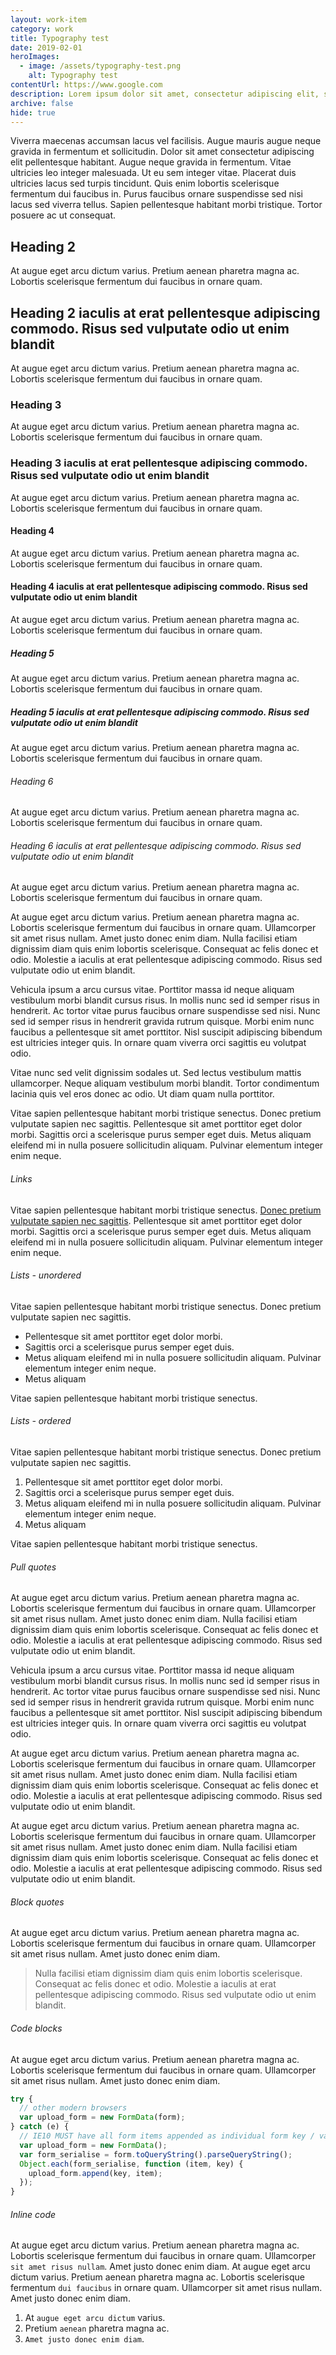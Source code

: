 ```yaml
---
layout: work-item
category: work
title: Typography test
date: 2019-02-01
heroImages:
  - image: /assets/typography-test.png
    alt: Typography test
contentUrl: https://www.google.com
description: Lorem ipsum dolor sit amet, consectetur adipiscing elit, sed do eiusmod tempor incididunt ut labore et dolore magna aliqua
archive: false
hide: true
---
```


Viverra maecenas accumsan lacus vel facilisis. Augue mauris augue neque gravida in fermentum et sollicitudin. Dolor sit amet consectetur adipiscing elit pellentesque habitant. Augue neque gravida in fermentum. Vitae ultricies leo integer malesuada. Ut eu sem integer vitae. Placerat duis ultricies lacus sed turpis tincidunt. Quis enim lobortis scelerisque fermentum dui faucibus in. Purus faucibus ornare suspendisse sed nisi lacus sed viverra tellus. Sapien pellentesque habitant morbi tristique. Tortor posuere ac ut consequat.

## Heading 2

At augue eget arcu dictum varius. Pretium aenean pharetra magna ac. Lobortis scelerisque fermentum dui faucibus in ornare quam.

## Heading 2 iaculis at erat pellentesque adipiscing commodo. Risus sed vulputate odio ut enim blandit

At augue eget arcu dictum varius. Pretium aenean pharetra magna ac. Lobortis scelerisque fermentum dui faucibus in ornare quam.

### Heading 3

At augue eget arcu dictum varius. Pretium aenean pharetra magna ac. Lobortis scelerisque fermentum dui faucibus in ornare quam.

### Heading 3 iaculis at erat pellentesque adipiscing commodo. Risus sed vulputate odio ut enim blandit

At augue eget arcu dictum varius. Pretium aenean pharetra magna ac. Lobortis scelerisque fermentum dui faucibus in ornare quam.

#### Heading 4

At augue eget arcu dictum varius. Pretium aenean pharetra magna ac. Lobortis scelerisque fermentum dui faucibus in ornare quam.

#### Heading 4 iaculis at erat pellentesque adipiscing commodo. Risus sed vulputate odio ut enim blandit

At augue eget arcu dictum varius. Pretium aenean pharetra magna ac. Lobortis scelerisque fermentum dui faucibus in ornare quam.

##### Heading 5

At augue eget arcu dictum varius. Pretium aenean pharetra magna ac. Lobortis scelerisque fermentum dui faucibus in ornare quam.

##### Heading 5 iaculis at erat pellentesque adipiscing commodo. Risus sed vulputate odio ut enim blandit

At augue eget arcu dictum varius. Pretium aenean pharetra magna ac. Lobortis scelerisque fermentum dui faucibus in ornare quam.

###### Heading 6

At augue eget arcu dictum varius. Pretium aenean pharetra magna ac. Lobortis scelerisque fermentum dui faucibus in ornare quam.

###### Heading 6 iaculis at erat pellentesque adipiscing commodo. Risus sed vulputate odio ut enim blandit

At augue eget arcu dictum varius. Pretium aenean pharetra magna ac. Lobortis scelerisque fermentum dui faucibus in ornare quam.

At augue eget arcu dictum varius. Pretium aenean pharetra magna ac. Lobortis scelerisque fermentum dui faucibus in ornare quam. Ullamcorper sit amet risus nullam. Amet justo donec enim diam. Nulla facilisi etiam dignissim diam quis enim lobortis scelerisque. Consequat ac felis donec et odio. Molestie a iaculis at erat pellentesque adipiscing commodo. Risus sed vulputate odio ut enim blandit.

Vehicula ipsum a arcu cursus vitae. Porttitor massa id neque aliquam vestibulum morbi blandit cursus risus. In mollis nunc sed id semper risus in hendrerit. Ac tortor vitae purus faucibus ornare suspendisse sed nisi. Nunc sed id semper risus in hendrerit gravida rutrum quisque. Morbi enim nunc faucibus a pellentesque sit amet porttitor. Nisl suscipit adipiscing bibendum est ultricies integer quis. In ornare quam viverra orci sagittis eu volutpat odio.

Vitae nunc sed velit dignissim sodales ut. Sed lectus vestibulum mattis ullamcorper. Neque aliquam vestibulum morbi blandit. Tortor condimentum lacinia quis vel eros donec ac odio. Ut diam quam nulla porttitor.

Vitae sapien pellentesque habitant morbi tristique senectus. Donec pretium vulputate sapien nec sagittis. Pellentesque sit amet porttitor eget dolor morbi. Sagittis orci a scelerisque purus semper eget duis. Metus aliquam eleifend mi in nulla posuere sollicitudin aliquam. Pulvinar elementum integer enim neque.

###### Links

Vitae sapien pellentesque habitant morbi tristique senectus. [Donec pretium vulputate sapien nec sagittis](https://www.google.com). Pellentesque sit amet porttitor eget dolor morbi. Sagittis orci a scelerisque purus semper eget duis. Metus aliquam eleifend mi in nulla posuere sollicitudin aliquam. Pulvinar elementum integer enim neque.

###### Lists - unordered

Vitae sapien pellentesque habitant morbi tristique senectus. Donec pretium vulputate sapien nec sagittis.

- Pellentesque sit amet porttitor eget dolor morbi.
- Sagittis orci a scelerisque purus semper eget duis.
- Metus aliquam eleifend mi in nulla posuere sollicitudin aliquam. Pulvinar elementum integer enim neque.
- Metus aliquam

Vitae sapien pellentesque habitant morbi tristique senectus.

###### Lists - ordered

Vitae sapien pellentesque habitant morbi tristique senectus. Donec pretium vulputate sapien nec sagittis.

1. Pellentesque sit amet porttitor eget dolor morbi.
2. Sagittis orci a scelerisque purus semper eget duis.
3. Metus aliquam eleifend mi in nulla posuere sollicitudin aliquam. Pulvinar elementum integer enim neque.
4. Metus aliquam

Vitae sapien pellentesque habitant morbi tristique senectus.

###### Pull quotes

At augue eget arcu dictum varius. Pretium aenean pharetra magna ac. Lobortis scelerisque fermentum dui faucibus in ornare quam. Ullamcorper sit amet risus nullam. Amet justo donec enim diam. Nulla facilisi etiam dignissim diam quis enim lobortis scelerisque. Consequat ac felis donec et odio. Molestie a iaculis at erat pellentesque adipiscing commodo. Risus sed vulputate odio ut enim blandit.

<p data-pullquote="Amet justo donec enim diam, morbi enim nunc faucibus a pellentesque sit amet porttitor"> Vehicula ipsum a arcu cursus vitae. Porttitor massa id neque aliquam vestibulum morbi blandit cursus risus. In mollis nunc sed id semper risus in hendrerit. Ac tortor vitae purus faucibus ornare suspendisse sed nisi. Nunc sed id semper risus in hendrerit gravida rutrum quisque. Morbi enim nunc faucibus a pellentesque sit amet porttitor. Nisl suscipit adipiscing bibendum est ultricies integer quis. In ornare quam viverra orci sagittis eu volutpat odio.</p>

At augue eget arcu dictum varius. Pretium aenean pharetra magna ac. Lobortis scelerisque fermentum dui faucibus in ornare quam. Ullamcorper sit amet risus nullam. Amet justo donec enim diam. Nulla facilisi etiam dignissim diam quis enim lobortis scelerisque. Consequat ac felis donec et odio. Molestie a iaculis at erat pellentesque adipiscing commodo. Risus sed vulputate odio ut enim blandit.

<div data-pullquote="Amet justo donec enim diam, morbi enim nunc faucibus a pellentesque sit amet porttitor"></div>

At augue eget arcu dictum varius. Pretium aenean pharetra magna ac. Lobortis scelerisque fermentum dui faucibus in ornare quam. Ullamcorper sit amet risus nullam. Amet justo donec enim diam. Nulla facilisi etiam dignissim diam quis enim lobortis scelerisque. Consequat ac felis donec et odio. Molestie a iaculis at erat pellentesque adipiscing commodo. Risus sed vulputate odio ut enim blandit.

###### Block quotes

At augue eget arcu dictum varius. Pretium aenean pharetra magna ac. Lobortis scelerisque fermentum dui faucibus in ornare quam. Ullamcorper sit amet risus nullam. Amet justo donec enim diam.

> Nulla facilisi etiam dignissim diam quis enim lobortis scelerisque. Consequat ac felis donec et odio. Molestie a iaculis at erat pellentesque adipiscing commodo. Risus sed vulputate odio ut enim blandit.

###### Code blocks

At augue eget arcu dictum varius. Pretium aenean pharetra magna ac. Lobortis scelerisque fermentum dui faucibus in ornare quam. Ullamcorper sit amet risus nullam. Amet justo donec enim diam.

```javascript
try {
  // other modern browsers
  var upload_form = new FormData(form);
} catch (e) {
  // IE10 MUST have all form items appended as individual form key / value pairs
  var upload_form = new FormData();
  var form_serialise = form.toQueryString().parseQueryString();
  Object.each(form_serialise, function (item, key) {
    upload_form.append(key, item);
  });
}
```

###### Inline code

At augue eget arcu dictum varius. Pretium aenean pharetra magna ac. Lobortis scelerisque fermentum dui faucibus in ornare quam. Ullamcorper `sit amet risus nullam`. Amet justo donec enim diam. At augue eget arcu dictum varius. Pretium aenean pharetra magna ac. Lobortis scelerisque fermentum `dui faucibus` in ornare quam. Ullamcorper sit amet risus nullam. Amet justo donec enim diam.

1. At `augue eget arcu dictum` varius.
2. Pretium `aenean` pharetra magna ac.
3. `Amet justo donec enim diam`.
